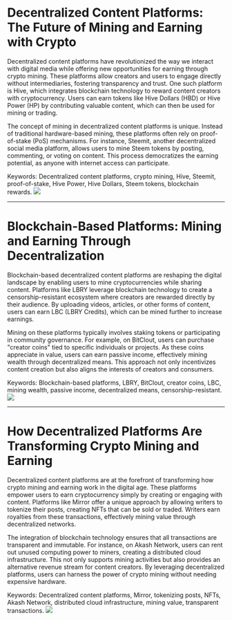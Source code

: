 # Decentralized Content Platforms: The Future of Mining and Earning with Crypto

Decentralized content platforms have revolutionized the way we interact with digital media while offering new opportunities for earning through crypto mining. These platforms allow creators and users to engage directly without intermediaries, fostering transparency and trust. One such platform is Hive, which integrates blockchain technology to reward content creators with cryptocurrency. Users can earn tokens like Hive Dollars (HBD) or Hive Power (HP) by contributing valuable content, which can then be used for mining or trading.

The concept of mining in decentralized content platforms is unique. Instead of traditional hardware-based mining, these platforms often rely on proof-of-stake (PoS) mechanisms. For instance, Steemit, another decentralized social media platform, allows users to mine Steem tokens by posting, commenting, or voting on content. This process democratizes the earning potential, as anyone with internet access can participate.

Keywords: Decentralized content platforms, crypto mining, Hive, Steemit, proof-of-stake, Hive Power, Hive Dollars, Steem tokens, blockchain rewards. ![](https://github.com/user-attachments/assets/590b50a7-4459-4e76-8a31-559aed223621)

---

# Blockchain-Based Platforms: Mining and Earning Through Decentralization

Blockchain-based decentralized content platforms are reshaping the digital landscape by enabling users to mine cryptocurrencies while sharing content. Platforms like LBRY leverage blockchain technology to create a censorship-resistant ecosystem where creators are rewarded directly by their audience. By uploading videos, articles, or other forms of content, users can earn LBC (LBRY Credits), which can be mined further to increase earnings.

Mining on these platforms typically involves staking tokens or participating in community governance. For example, on BitClout, users can purchase "creator coins" tied to specific individuals or projects. As these coins appreciate in value, users can earn passive income, effectively mining wealth through decentralized means. This approach not only incentivizes content creation but also aligns the interests of creators and consumers.

Keywords: Blockchain-based platforms, LBRY, BitClout, creator coins, LBC, mining wealth, passive income, decentralized means, censorship-resistant. ![](https://github.com/user-attachments/assets/590b50a7-4459-4e76-8a31-559aed223621)

---

# How Decentralized Platforms Are Transforming Crypto Mining and Earning

Decentralized content platforms are at the forefront of transforming how crypto mining and earning work in the digital age. These platforms empower users to earn cryptocurrency simply by creating or engaging with content. Platforms like Mirror offer a unique approach by allowing writers to tokenize their posts, creating NFTs that can be sold or traded. Writers earn royalties from these transactions, effectively mining value through decentralized networks.

The integration of blockchain technology ensures that all transactions are transparent and immutable. For instance, on Akash Network, users can rent out unused computing power to miners, creating a distributed cloud infrastructure. This not only supports mining activities but also provides an alternative revenue stream for content creators. By leveraging decentralized platforms, users can harness the power of crypto mining without needing expensive hardware.

Keywords: Decentralized content platforms, Mirror, tokenizing posts, NFTs, Akash Network, distributed cloud infrastructure, mining value, transparent transactions. ![](https://github.com/user-attachments/assets/590b50a7-4459-4e76-8a31-559aed223621)